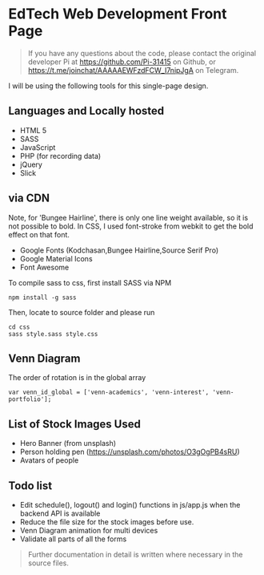 # EdTech Web Development Front Page

>If you have any questions about the code, please contact the original developer Pi at https://github.com/Pi-31415 on Github, or https://t.me/joinchat/AAAAAEWFzdFCW_I7nipJgA on Telegram.

I will be using the following tools for this single-page design.

## Languages and Locally hosted

* HTML 5
* SASS
* JavaScript
* PHP (for recording data)
* jQuery
* Slick

## via CDN

Note, for 'Bungee Hairline', there is only one line weight available, so it is not possible to bold. In CSS, I used font-stroke from webkit to get the bold effect on that font.

* Google Fonts (Kodchasan,Bungee Hairline,Source Serif Pro)
* Google Material Icons
* Font Awesome

To compile sass to css, first install SASS via NPM

```
npm install -g sass
```

Then, locate to source folder and please run

```
cd css
sass style.sass style.css
```

## Venn Diagram
The order of rotation is in the global array
```
var venn_id_global = ['venn-academics', 'venn-interest', 'venn-portfolio'];
```

## List of Stock Images Used

* Hero Banner (from unsplash)
* Person holding pen (https://unsplash.com/photos/O3gOgPB4sRU)
* Avatars of people

## Todo list

* Edit schedule(), logout() and login() functions in js/app.js when the backend API is available
* Reduce the file size for the stock images before use.
* Venn Diagram animation for multi devices
* Validate all parts of all the forms

>Further documentation in detail is written where necessary in the source files.
